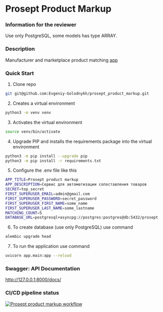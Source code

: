 # Prosept Product Markup

### Information for the reviewer
Use only PostgreSQL, some models has type ARRAY.

### Description
Manufacturer and marketplace product matching [app](http://prosept.sytes.net)

### Quick Start
1. Clone repo
```bash
git git@github.com:Evgeniy-Golodnykh/prosept_product_markup.git
```
2. Creates a virtual environment
```bash
python3 -m venv venv
```
3. Activates the virtual environment
```bash
source venv/bin/activate
```
4. Upgrade PIP and installs the requirements package into the virtual environment
```bash
python3 -m pip install --upgrade pip
python3 -m pip install -r requirements.txt
```
5. Configure the .env file like this
```bash
APP_TITLE=Prosept product markup
APP_DESCRIPTION=Сервис для автоматизации сопоставления товаров
SECRET=top_secret
FIRST_SUPERUSER_EMAIL=admin@gmail.com
FIRST_SUPERUSER_PASSWORD=secret_password
FIRST_SUPERUSER_FIRST_NAME=some_name
FIRST_SUPERUSER_LAST_NAME=some_lastname
MATCHING_COUNT=5
DATABASE_URL=postgresql+asyncpg://postgres:postgres@db:5432/prosept
```
6. To create database (use only PostgreSQL) use command
```bash
alembic upgrade head
```
7. To run the application use command
```bash
uvicorn app.main:app --reload
```

### Swagger: API Documentation
http://127.0.0.1:8000/docs/

### CI/CD pipeline status
[![Prosept product markup workflow](https://github.com/Evgeniy-Golodnykh/prosept_product_markup/actions/workflows/prosept_product_markup_workflow.yml/badge.svg)](https://github.com/Evgeniy-Golodnykh/prosept_product_markup/actions/workflows/prosept_product_markup_workflow.yml)